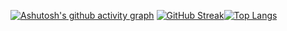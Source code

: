 [![Ashutosh's github activity graph](https://github-readme-activity-graph.cyclic.app/graph?username=abhinavdharmesh&theme=react-dark)](https://github.com/ashutosh00710/github-readme-activity-graph)
[![GitHub Streak](https://github-readme-streak-stats.herokuapp.com?user=abhinavdharmesh&theme=dark&border_radius=3)](https://git.io/streak-stats)[![Top Langs](https://github-readme-stats.vercel.app/api/top-langs/?username=abhinavdharmesh&layout=compact)](https://github.com/anuraghazra/github-readme-stats)
